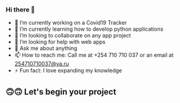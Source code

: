 ### Hi there 👋

- 🔭 I’m currently working on a Covid19 Tracker 
- 🌱 I’m currently learning how to develop python applications
- 👯 I’m looking to collaborate on any app project 
- 🤔 I’m looking for help with web apps
- 💬 Ask me about anything 
- 📫 How to reach me: Call me at +254 710 710 037 or an email at 254710710037@ya.ru
- ⚡ Fun fact: I love expanding my knowledge

## 🙃🙃 Let's begin your project
